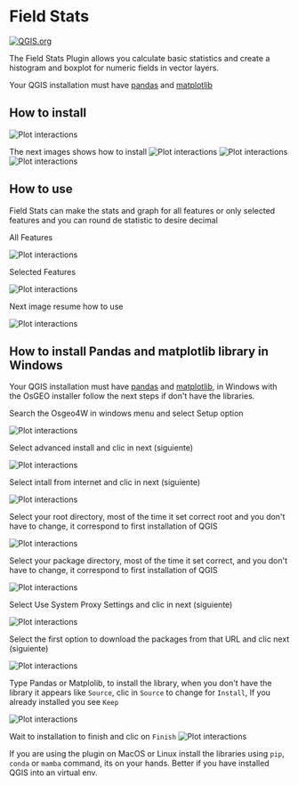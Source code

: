 # Field Stats

[![QGIS.org](https://img.shields.io/badge/QGIS.org-published-green)](https://plugins.qgis.org/plugins/field_stats/)

The Field Stats Plugin allows you calculate basic statistics and create a histogram and boxplot for numeric fields in vector layers.

Your QGIS installation must have [pandas](https://pandas.pydata.org/) and [matplotlib](https://matplotlib.org/)

## How to install
![Plot interactions](img/how_to_install.gif)

The next images shows how to install
![Plot interactions](img/img_install_1.png)
![Plot interactions](img/img_install_2.png)
![Plot interactions](img/img_install_3.png)

## How to use
Field Stats can make the stats and graph for all features or only selected features and you can round de statistic to desire decimal

All Features

![Plot interactions](img/how_to_use_1.gif)

Selected Features

![Plot interactions](img/how_to_use_2.gif)

Next image resume how to use

![Plot interactions](img/img_usage.png)

## How to install Pandas and matplotlib library in Windows
Your QGIS installation must have [pandas](https://pandas.pydata.org/) and [matplotlib](https://matplotlib.org/), in Windows with the OsGEO installer follow the next steps if don't have the libraries.

Search the Osgeo4W in windows menu and select Setup option

![Plot interactions](img/img_1_windows.png)

Select advanced install and clic in next (siguiente)

![Plot interactions](img/img_2_windows.png)

Select intall from internet and clic in next (siguiente)

![Plot interactions](img/img_3_windows.png)

Select your root directory, most of the time it set correct root and you don't have to change, it correspond to first installation of QGIS

![Plot interactions](img/img_4_windows.png)

Select your package directory, most of the time it set correct, and you don't have to change, it correspond to first installation of QGIS

![Plot interactions](img/img_5_windows.png)

Select Use System Proxy Settings and clic in next (siguiente)

![Plot interactions](img/img_6_windows.png)

Select the first option to download the packages from that URL and clic next (siguiente)

![Plot interactions](img/img_7_windows.png)

Type Pandas or Matplolib, to install the library, when you don't have the library it appears like `Source`, clic in `Source` to change for `Install`, If you already installed you see `Keep`

![Plot interactions](img/img_8_windows.png)

Wait to installation to finish and clic on `Finish`
![Plot interactions](img/img_9_windows.png)

If you are using the plugin on MacOS or Linux install the libraries using `pip`, `conda` or `mamba` command, its on your hands. Better if you have installed QGIS into an virtual env.

